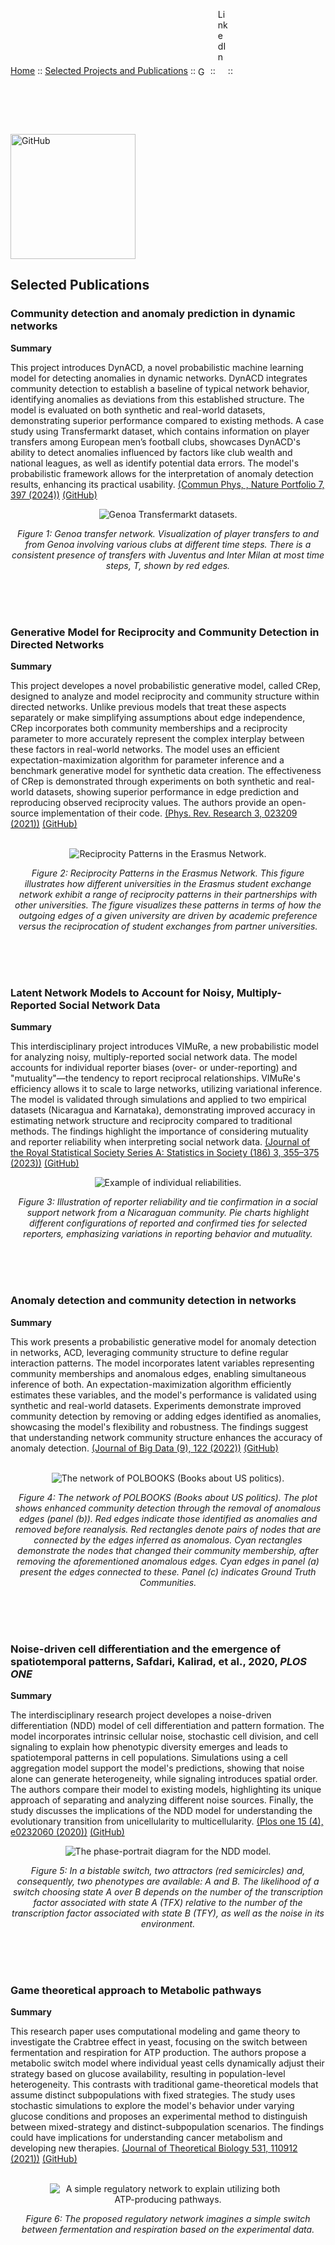 <!-- [Home](index.md) :: [Selected Publications](pub.md) :: [Google Scholar](https://scholar.google.com/citations?user=H-9OPuIAAAAJ&hl=en) :: [CV](Safdari_CV.pdf) :: [linkedin](https://linkedin.com/in/hadiseh-safdari-238540153)  -->

<!-- [Home](index.md) :: [Selected Projects and Publications](pub.md) :: [<img src="pngwing.png" alt="Google Scholar" style="width: 16px; height: 16px; vertical-align: middle;">](https://scholar.google.com/citations?user=H-9OPuIAAAAJ&hl=en) :: [<img src="LinkedIn_logo_initials.png" alt="LinkedIn" style="width: 16px; height: 16px; vertical-align: middle;">](https://linkedin.com/in/hadiseh-safdari-238540153) :: [CV](Safdari_CV.pdf) -->


[Home](index.md) :: [Selected Projects and Publications](pub.md) :: [<img src="pngwing.png" alt="Google Scholar" style="width: 16px; height: 16px; vertical-align: middle;">](https://scholar.google.com/citations?user=H-9OPuIAAAAJ&hl=en) :: [<img src="LinkedIn_logo_initials.png" alt="LinkedIn" style="width: 16px; height: 200px; vertical-align: middle;">](https://linkedin.com/in/hadiseh-safdari-238540153):: [<img src="git.png" alt="GitHub" style="width: 200px; height: 200px; vertical-align: middle;">](https://github.com/hds-safdari)


## Selected Publications 




### Community detection and anomaly prediction in dynamic networks

**Summary**

This  project introduces DynACD, a novel probabilistic machine learning model for detecting anomalies in dynamic networks.
DynACD integrates community detection to establish a baseline of typical network behavior, 
identifying anomalies as deviations from this established structure. The model is evaluated on both synthetic and real-world datasets, 
demonstrating superior performance compared to existing methods. A case study using Transfermarkt dataset, which contains information on player transfers
among European men’s football clubs, showcases DynACD's ability 
to detect anomalies influenced by factors like club wealth and national leagues, as well as identify potential data errors. The model's 
probabilistic framework allows for the interpretation of anomaly detection results, enhancing its practical usability.
[(Commun Phys, , Nature Portfolio 7, 397 (2024))](https://doi.org/10.1038/s42005-024-01889-y) [(GitHub)](https://github.com/hds-safdari/DynACD)
<br>

<div style="text-align: center;">
    <img src="Genoa_connections_T1.png" alt="Genoa Transfermarkt datasets." style="max-width: 100%; height: auto;">
    <p><em>Figure 1: Genoa transfer network. Visualization of player transfers to and from Genoa involving various clubs at different time steps. 
    There is a consistent presence of transfers with Juventus and Inter Milan at most time steps, T, shown by red edges.
</em></p>
</div> 


<br><br><br>



### Generative Model for Reciprocity and Community Detection in  Directed Networks

**Summary**

This  project developes a novel probabilistic generative model, called CRep, designed to analyze and model reciprocity and community structure within directed networks. 
Unlike previous models that treat these aspects separately or make simplifying assumptions about edge independence, CRep incorporates both community memberships 
and a reciprocity parameter to more accurately represent the complex interplay between these factors in real-world networks. The model uses an 
efficient expectation-maximization algorithm for parameter inference and a benchmark generative model for synthetic data creation. 
The effectiveness of CRep is demonstrated through experiments on both synthetic and real-world datasets, showing superior 
performance in edge prediction and reproducing observed reciprocity values. The authors provide an open-source implementation of their code.
[(Phys. Rev. Research 3, 023209 (2021))](https://doi.org/10.1103/PhysRevResearch.3.023209) [(GitHub)](https://github.com/mcontisc/CRep) 

<br>

<div style="text-align: center;">
    <img src="erasmus_example.png" alt="Reciprocity Patterns in the Erasmus Network." style="max-width: 100%; height: auto;">
    <p><em>Figure 2: Reciprocity Patterns in the Erasmus Network. This figure illustrates how different universities in the Erasmus student exchange network exhibit a range of 
    reciprocity patterns in their partnerships with other universities. The figure visualizes these patterns in terms of how the outgoing 
    edges of a given university are driven by academic preference versus the reciprocation of student exchanges from partner universities.
</em></p>
</div>


<br><br><br>



### Latent Network Models to Account for Noisy, Multiply-Reported Social Network Data

**Summary**

This interdisciplinary project introduces VIMuRe, a new probabilistic model for analyzing noisy, multiply-reported social network data. 
The model accounts for individual reporter biases (over- or under-reporting) and "mutuality"—the tendency to report reciprocal relationships. 
VIMuRe's efficiency allows it to scale to large networks, utilizing variational inference. 
The model is validated through simulations and applied to two empirical datasets (Nicaragua and Karnataka), 
demonstrating improved accuracy in estimating network structure and reciprocity compared to traditional methods. 
The findings highlight the importance of considering mutuality and reporter reliability when interpreting social network data.
[(Journal of the Royal Statistical Society Series A: Statistics in Society  (186)  3, 355–375 (2023))](https://doi.org/10.1093/jrsssa/qnac004) [(GitHub)](https://latentnetworks.github.io/vimure/)
<br>

<div style="text-align: center;">
    <img src="nicaragua_example_reports.png" alt="Example of individual reliabilities." style="max-width: 160%; height: auto;">
    <p><em>Figure 3: Illustration of reporter reliability and tie confirmation in a social support network from a Nicaraguan community.
    Pie charts highlight different configurations of reported and confirmed ties for selected reporters, emphasizing variations in reporting behavior and mutuality.
</em></p>
</div>

<br><br><br>




### Anomaly detection and community detection in networks


**Summary**

This work presents a probabilistic generative model for anomaly detection in networks, ACD, leveraging community structure to define regular interaction patterns. 
The model incorporates latent variables representing community memberships and anomalous edges, enabling simultaneous inference of both. 
An expectation-maximization algorithm efficiently estimates these variables, and the model's performance is validated using synthetic and 
real-world datasets. Experiments demonstrate improved community detection by removing or adding edges identified as anomalies, showcasing the model's flexibility and robustness. 
The findings suggest that understanding network community structure enhances the accuracy of anomaly detection. 
[(Journal of Big Data (9), 122 (2022))](https://doi.org/10.1186/s40537-022-00669-1) [(GitHub)](https://github.com/hds-safdari/Anomaly_Community_Detection)

<br>

<div style="text-align: center;">
    <img src="polbooks_hardCD_removing.png" alt="The network of POLBOOKS (Books about US politics)." style="max-width: 160%; height: auto;">
    <p><em>Figure 4: The network of POLBOOKS (Books about US politics). The plot shows enhanced community detection through the removal of anomalous edges (panel (b)). 
    Red edges indicate those identified as anomalies and removed before reanalysis. Red rectangles denote pairs of nodes that are connected by the edges inferred as anomalous. 
    Cyan rectangles demonstrate the nodes that changed their community membership, after removing the aforementioned anomalous edges. 
    Cyan edges in panel (a) present the edges connected to these. Panel (c) indicates Ground Truth Communities.
</em></p>
</div>



<br><br><br>



### Noise-driven cell differentiation and the emergence of spatiotemporal patterns, Safdari, Kalirad, et al., 2020, _PLOS ONE_

**Summary**

The interdisciplinary  research project developes  a noise-driven differentiation
(NDD) model of cell differentiation and pattern formation. The model
incorporates intrinsic cellular noise, stochastic cell division, and cell
signaling to explain how phenotypic diversity emerges and leads to
spatiotemporal patterns in cell populations. Simulations using a cell
aggregation model support the model's predictions, showing that noise alone
can generate heterogeneity, while signaling introduces spatial order. The
authors compare their model to existing models, highlighting its unique
approach of separating and analyzing different noise sources. Finally, the
study discusses the implications of the NDD model for understanding the
evolutionary transition from unicellularity to multicellularity. 
[(Plos one 15 (4), e0232060 (2020))](https://doi.org/10.1371/journal.pone.0232060) [(GitHub)](https://github.com/hds-safdari/Noise_Driven_Cell_Differentiation) 
<br>


<div style="text-align: center;">
    <img src="cell_fate.png" alt="The phase-portrait diagram for the NDD model." style="max-width: 75%; height: auto;">
    <p><em>Figure 5:  In a bistable switch, two attractors (red semicircles) and, consequently, two phenotypes are available: 
    A and B. The likelihood of a switch choosing state A over B depends on the number of the transcription factor associated with state A (TFX) 
    relative to the number of the transcription factor associated with state B (TFY), as well as the noise in its environment.
</em></p>
</div> 


 
<br><br><br>


### Game theoretical approach to Metabolic pathways

**Summary**

This research paper uses computational modeling and game theory to investigate the Crabtree effect in yeast, 
focusing on the switch between fermentation and respiration for ATP production. The authors propose a metabolic 
switch model where individual yeast cells dynamically adjust their strategy based on glucose availability, 
resulting in population-level heterogeneity. This contrasts with traditional game-theoretical models that assume distinct 
subpopulations with fixed strategies. The study uses stochastic simulations to explore the model's behavior under varying 
glucose conditions and proposes an experimental method to distinguish between mixed-strategy and distinct-subpopulation scenarios. 
The findings could have implications for understanding cancer metabolism and developing new therapies.
[(Journal of Theoretical Biology 531, 110912 (2021))](https://doi.org/10.1016/j.jtbi.2021.110912) [(GitHub)](https://github.com/Kalirad/Making_ATP_fast_and_slow)  

<br>

<div style="text-align: center;">
    <img src="gameTheory.png" alt="A simple regulatory network to explain utilizing both ATP-producing pathways." style="max-width: 75%; height: auto;">
    <p><em>Figure 6:  The proposed regulatory network imagines a simple switch between fermentation and respiration based on the experimental data.
</em></p>
</div>



<br><br><br>

<!-- ### Scaled Brownian Motion

**Summary**

A stochastic process in anomalous diffusion, especially Scaled Brownian Motion (SBM) a highly non-stationary Gaussian process.  Characterizing statistical properties of models for anomalous diffusion is a crucial point in analyzing data received from single particle tracking measurements. Particularly, from both theory and simulation points of view, we studied aging effects (time-span between system preparation and the start of the measurements) on statistical features such as first passage time density and ergodicity behavior of confined and unconfined SBM. For aged SBM, ensemble-averaged mean squared displacement (MSD) which had power law dependence on time, tends to be the time-averaged MSD. This second average is particularly important for the analysis of single particle tracking data and it is at the heart of the phenomenon of ergodicity breaking. In particular, in the strong aging limit, they converge to each other and ergodicity is restored. Besides, confined SBM in the presence of aging is a unique process in which the ensemble average tends to plateau. For strong aging, again ergodicity is restored. Moreover, we investigated the ergodicity breaking parameter as a measure of scattering of different trajectories. We represented its full behavior for all values of anomalous exponent within a general approach, which could be applied to other anomalous processes. -->

<!-- Summaries were generated by [NotebookLM](https://notebooklm.google). -->